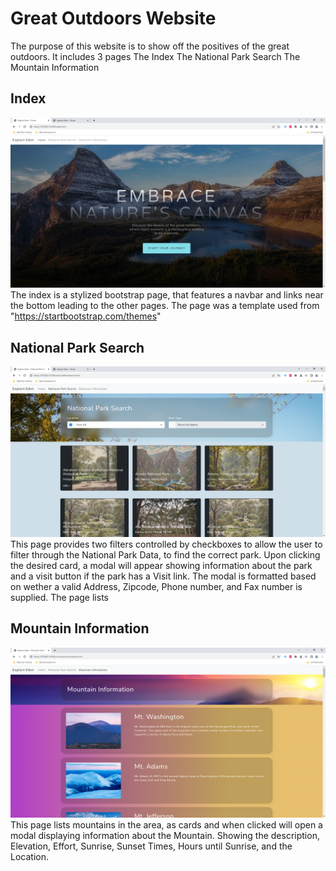 # Great Outdoors Website
The purpose of this website is to show off the positives of the great outdoors. It includes 3 pages
The Index
The National Park Search
The Mountain Information


## Index
![index](/readme-images/index.png)
The index is a stylized bootstrap page, that features a navbar and links near the bottom leading to the other pages. 
The page was a template used from "https://startbootstrap.com/themes"



## National Park Search
![Nation Park Page](/readme-images/park-search.png)
This page provides two filters controlled by checkboxes to allow the user to filter through the National Park Data, to find the correct park. Upon clicking the
desired card, a modal will appear showing information about the park and a visit button if the park has a Visit link. The modal is formatted based on wether a 
valid Address, Zipcode, Phone number, and Fax number is supplied. The page lists 


## Mountain Information
![Mountain Information Page](/readme-images/mountain-images.png)
This page lists mountains in the area, as cards and when clicked will open a modal displaying information about the Mountain.
Showing the description, Elevation, Effort, Sunrise, Sunset Times, Hours until Sunrise, and the Location.
